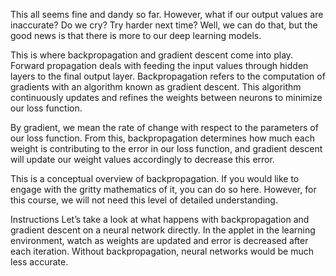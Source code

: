 This all seems fine and dandy so far. However, what if our output values are inaccurate? Do we cry? Try harder next time? Well, we can do that, 
but the good news is that there is more to our deep learning models.

This is where backpropagation and gradient descent come into play. Forward propagation deals with feeding the input values through 
hidden layers to the final output layer. Backpropagation refers to the computation of gradients with an algorithm known as gradient descent. 
This algorithm continuously updates and refines the weights between neurons to minimize our loss function.

By gradient, we mean the rate of change with respect to the parameters of our loss function. From this, 
backpropagation determines how much each weight is contributing to the error in our loss function, and gradient descent will update 
our weight values accordingly to decrease this error.

This is a conceptual overview of backpropagation. If you would like to engage with the gritty mathematics of it, 
you can do so here. However, for this course, we will not need this level of detailed understanding.

Instructions
Let’s take a look at what happens with backpropagation and gradient descent on a neural network directly. 
In the applet in the learning environment, watch as weights are updated and error is decreased after each iteration. 
Without backpropagation, neural networks would be much less accurate.
